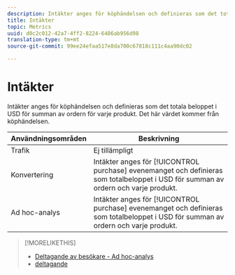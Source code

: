 ```yaml
---
description: Intäkter anges för köphändelsen och definieras som det totala beloppet i USD för summan av ordern för varje produkt. Det här värdet kommer från köphändelsen.
title: Intäkter
topic: Metrics
uuid: d0c2c012-42a7-4ff2-8224-6486ab956d98
translation-type: tm+mt
source-git-commit: 99ee24efaa517e8da700c67818c111c4aa90dc02

---
```



# Intäkter

Intäkter anges för köphändelsen och definieras som det totala beloppet i USD för summan av ordern för varje produkt. Det här värdet kommer från köphändelsen.

| Användningsområden | Beskrivning |
|---|---|
| Trafik | Ej tillämpligt |
| Konvertering | Intäkter anges för [!UICONTROL purchase] evenemanget och definieras som totalbeloppet i USD för summan av ordern och varje produkt. |
| Ad hoc-analys | Intäkter anges för [!UICONTROL purchase] evenemanget och definieras som totalbeloppet i USD för summan av ordern och varje produkt. |

>[!MORELIKETHIS]
>
>* [Deltagande av besökare - Ad hoc-analys](/help/components/c-variables/c-metrics/metrics-visitor-participation.md)
>* [deltagande](/help/components/c-variables/c-metrics/metrics-participation.md)

